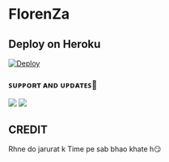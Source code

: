 # FlorenZa





 ## Deploy on Heroku 
    
[![Deploy](https://www.herokucdn.com/deploy/button.svg)](https://heroku.com/deploy?template=https://github.com/T5FR0CK5T4R/florenzabot)

### ꜱᴜᴘᴘᴏʀᴛ ᴀɴᴅ ᴜᴘᴅᴀᴛᴇꜱ🎑
<a href="https://t.me/Florenza_support"><img src="https://img.shields.io/badge/Join-Group%20Support-blue.svg?style=for-the-badge&logo=Telegram"></a> <a href="https://t.me/Florenza_Updates"><img src="https://img.shields.io/badge/Join-Updates%20Channel-blue.svg?style=for-the-badge&logo=Telegram"></a>


## CREDIT 

 Rhne do jarurat k Time pe sab bhao khate h😏



